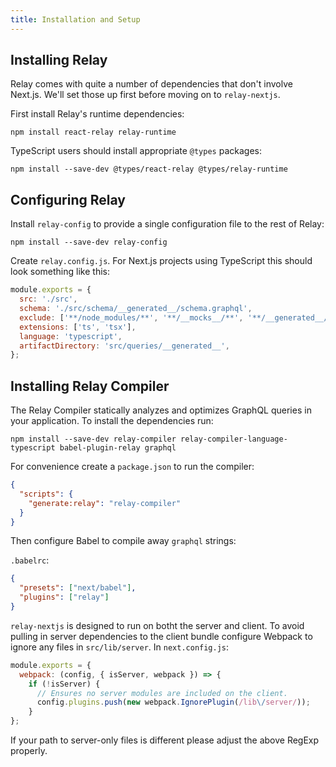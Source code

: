 ```yaml
---
title: Installation and Setup
---
```


## Installing Relay

Relay comes with quite a number of dependencies that don't involve Next.js. We'll set those up first
before moving on to `relay-nextjs`.

First install Relay's runtime dependencies:

```
npm install react-relay relay-runtime
```

TypeScript users should install appropriate `@types` packages:

```
npm install --save-dev @types/react-relay @types/relay-runtime
```

## Configuring Relay

Install `relay-config` to provide a single configuration file to the rest of
Relay:

```
npm install --save-dev relay-config
```

Create `relay.config.js`. For Next.js projects using TypeScript this should look something like this:

```js
module.exports = {
  src: './src',
  schema: './src/schema/__generated__/schema.graphql',
  exclude: ['**/node_modules/**', '**/__mocks__/**', '**/__generated__/**'],
  extensions: ['ts', 'tsx'],
  language: 'typescript',
  artifactDirectory: 'src/queries/__generated__',
};
```

## Installing Relay Compiler

The Relay Compiler statically analyzes and optimizes GraphQL queries in your
application. To install the dependencies run:

```
npm install --save-dev relay-compiler relay-compiler-language-typescript babel-plugin-relay graphql
```

For convenience create a `package.json` to run the compiler:

```json
{
  "scripts": {
    "generate:relay": "relay-compiler"
  }
}
```

Then configure Babel to compile away `graphql` strings:

`.babelrc`:

```json
{
  "presets": ["next/babel"],
  "plugins": ["relay"]
}
```

`relay-nextjs` is designed to run on botht the server and client. To avoid pulling in server
dependencies to the client bundle configure Webpack to ignore any files in `src/lib/server`.
In `next.config.js`:

```js
module.exports = {
  webpack: (config, { isServer, webpack }) => {
    if (!isServer) {
      // Ensures no server modules are included on the client.
      config.plugins.push(new webpack.IgnorePlugin(/lib\/server/));
    }
};
```

If your path to server-only files is different please adjust the above RegExp properly.

